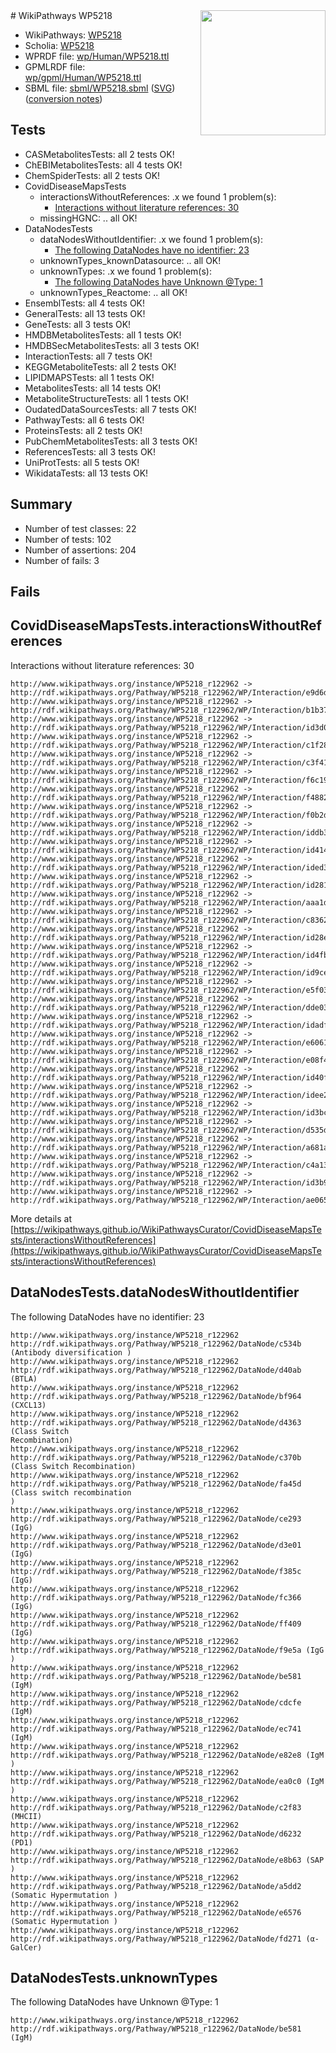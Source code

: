 <img style="float: right; width: 200px" src="../logo.png" />
# WikiPathways WP5218

* WikiPathways: [WP5218](https://identifiers.org/wikipathways:WP5218)
* Scholia: [WP5218](https://scholia.toolforge.org/wikipathways/WP5218)
* WPRDF file: [wp/Human/WP5218.ttl](../wp/Human/WP5218.ttl)
* GPMLRDF file: [wp/gpml/Human/WP5218.ttl](../wp/gpml/Human/WP5218.ttl)
* SBML file: [sbml/WP5218.sbml](../sbml/WP5218.sbml) ([SVG](../sbml/WP5218.svg)) ([conversion notes](../sbml/WP5218.txt))

## Tests
* CASMetabolitesTests: all 2 tests OK!
* ChEBIMetabolitesTests: all 4 tests OK!
* ChemSpiderTests: all 2 tests OK!
* CovidDiseaseMapsTests
    * interactionsWithoutReferences: .x we found 1 problem(s):
        * [Interactions without literature references: 30](#9701cd1f)
    * missingHGNC: .. all OK!
* DataNodesTests
    * dataNodesWithoutIdentifier: .x we found 1 problem(s):
        * [The following DataNodes have no identifier: 23](#8792c4b2)
    * unknownTypes_knownDatasource: .. all OK!
    * unknownTypes: .x we found 1 problem(s):
        * [The following DataNodes have Unknown @Type: 1](#839973df)
    * unknownTypes_Reactome: .. all OK!
* EnsemblTests: all 4 tests OK!
* GeneralTests: all 13 tests OK!
* GeneTests: all 3 tests OK!
* HMDBMetabolitesTests: all 1 tests OK!
* HMDBSecMetabolitesTests: all 3 tests OK!
* InteractionTests: all 7 tests OK!
* KEGGMetaboliteTests: all 2 tests OK!
* LIPIDMAPSTests: all 1 tests OK!
* MetabolitesTests: all 14 tests OK!
* MetaboliteStructureTests: all 1 tests OK!
* OudatedDataSourcesTests: all 7 tests OK!
* PathwayTests: all 6 tests OK!
* ProteinsTests: all 2 tests OK!
* PubChemMetabolitesTests: all 3 tests OK!
* ReferencesTests: all 3 tests OK!
* UniProtTests: all 5 tests OK!
* WikidataTests: all 13 tests OK!


## Summary

* Number of test classes: 22
* Number of tests: 102
* Number of assertions: 204
* Number of fails: 3

## Fails

<a name="9701cd1f" />

## CovidDiseaseMapsTests.interactionsWithoutReferences

Interactions without literature references: 30
```
http://www.wikipathways.org/instance/WP5218_r122962 -> http://rdf.wikipathways.org/Pathway/WP5218_r122962/WP/Interaction/e9d6d
http://www.wikipathways.org/instance/WP5218_r122962 -> http://rdf.wikipathways.org/Pathway/WP5218_r122962/WP/Interaction/b1b37
http://www.wikipathways.org/instance/WP5218_r122962 -> http://rdf.wikipathways.org/Pathway/WP5218_r122962/WP/Interaction/id3d0001af
http://www.wikipathways.org/instance/WP5218_r122962 -> http://rdf.wikipathways.org/Pathway/WP5218_r122962/WP/Interaction/c1f28
http://www.wikipathways.org/instance/WP5218_r122962 -> http://rdf.wikipathways.org/Pathway/WP5218_r122962/WP/Interaction/c3f41
http://www.wikipathways.org/instance/WP5218_r122962 -> http://rdf.wikipathways.org/Pathway/WP5218_r122962/WP/Interaction/f6c19
http://www.wikipathways.org/instance/WP5218_r122962 -> http://rdf.wikipathways.org/Pathway/WP5218_r122962/WP/Interaction/f4882
http://www.wikipathways.org/instance/WP5218_r122962 -> http://rdf.wikipathways.org/Pathway/WP5218_r122962/WP/Interaction/f0b2d
http://www.wikipathways.org/instance/WP5218_r122962 -> http://rdf.wikipathways.org/Pathway/WP5218_r122962/WP/Interaction/iddb3fe50c
http://www.wikipathways.org/instance/WP5218_r122962 -> http://rdf.wikipathways.org/Pathway/WP5218_r122962/WP/Interaction/id414ffdfa
http://www.wikipathways.org/instance/WP5218_r122962 -> http://rdf.wikipathways.org/Pathway/WP5218_r122962/WP/Interaction/ided38f87c
http://www.wikipathways.org/instance/WP5218_r122962 -> http://rdf.wikipathways.org/Pathway/WP5218_r122962/WP/Interaction/id28198ed5
http://www.wikipathways.org/instance/WP5218_r122962 -> http://rdf.wikipathways.org/Pathway/WP5218_r122962/WP/Interaction/aaa1d
http://www.wikipathways.org/instance/WP5218_r122962 -> http://rdf.wikipathways.org/Pathway/WP5218_r122962/WP/Interaction/c8362
http://www.wikipathways.org/instance/WP5218_r122962 -> http://rdf.wikipathways.org/Pathway/WP5218_r122962/WP/Interaction/id28e4c107
http://www.wikipathways.org/instance/WP5218_r122962 -> http://rdf.wikipathways.org/Pathway/WP5218_r122962/WP/Interaction/id4fb69fa2
http://www.wikipathways.org/instance/WP5218_r122962 -> http://rdf.wikipathways.org/Pathway/WP5218_r122962/WP/Interaction/id9ce97bca
http://www.wikipathways.org/instance/WP5218_r122962 -> http://rdf.wikipathways.org/Pathway/WP5218_r122962/WP/Interaction/e5f03
http://www.wikipathways.org/instance/WP5218_r122962 -> http://rdf.wikipathways.org/Pathway/WP5218_r122962/WP/Interaction/dde03
http://www.wikipathways.org/instance/WP5218_r122962 -> http://rdf.wikipathways.org/Pathway/WP5218_r122962/WP/Interaction/idadf3fe89
http://www.wikipathways.org/instance/WP5218_r122962 -> http://rdf.wikipathways.org/Pathway/WP5218_r122962/WP/Interaction/e6061
http://www.wikipathways.org/instance/WP5218_r122962 -> http://rdf.wikipathways.org/Pathway/WP5218_r122962/WP/Interaction/e08f4
http://www.wikipathways.org/instance/WP5218_r122962 -> http://rdf.wikipathways.org/Pathway/WP5218_r122962/WP/Interaction/id40f58628
http://www.wikipathways.org/instance/WP5218_r122962 -> http://rdf.wikipathways.org/Pathway/WP5218_r122962/WP/Interaction/idee2d3f37
http://www.wikipathways.org/instance/WP5218_r122962 -> http://rdf.wikipathways.org/Pathway/WP5218_r122962/WP/Interaction/id3bc6dbf7
http://www.wikipathways.org/instance/WP5218_r122962 -> http://rdf.wikipathways.org/Pathway/WP5218_r122962/WP/Interaction/d535d
http://www.wikipathways.org/instance/WP5218_r122962 -> http://rdf.wikipathways.org/Pathway/WP5218_r122962/WP/Interaction/a681a
http://www.wikipathways.org/instance/WP5218_r122962 -> http://rdf.wikipathways.org/Pathway/WP5218_r122962/WP/Interaction/c4a13
http://www.wikipathways.org/instance/WP5218_r122962 -> http://rdf.wikipathways.org/Pathway/WP5218_r122962/WP/Interaction/id3b9d45a7
http://www.wikipathways.org/instance/WP5218_r122962 -> http://rdf.wikipathways.org/Pathway/WP5218_r122962/WP/Interaction/ae065
```

More details at [https://wikipathways.github.io/WikiPathwaysCurator/CovidDiseaseMapsTests/interactionsWithoutReferences](https://wikipathways.github.io/WikiPathwaysCurator/CovidDiseaseMapsTests/interactionsWithoutReferences)

<a name="8792c4b2" />

## DataNodesTests.dataNodesWithoutIdentifier

The following DataNodes have no identifier: 23
```
http://www.wikipathways.org/instance/WP5218_r122962 http://rdf.wikipathways.org/Pathway/WP5218_r122962/DataNode/c534b (Antibody diversification )
http://www.wikipathways.org/instance/WP5218_r122962 http://rdf.wikipathways.org/Pathway/WP5218_r122962/DataNode/d40ab (BTLA)
http://www.wikipathways.org/instance/WP5218_r122962 http://rdf.wikipathways.org/Pathway/WP5218_r122962/DataNode/bf964 (CXCL13)
http://www.wikipathways.org/instance/WP5218_r122962 http://rdf.wikipathways.org/Pathway/WP5218_r122962/DataNode/d4363 (Class Switch 
Recombination)
http://www.wikipathways.org/instance/WP5218_r122962 http://rdf.wikipathways.org/Pathway/WP5218_r122962/DataNode/c370b (Class Switch Recombination)
http://www.wikipathways.org/instance/WP5218_r122962 http://rdf.wikipathways.org/Pathway/WP5218_r122962/DataNode/fa45d (Class switch recombination
)
http://www.wikipathways.org/instance/WP5218_r122962 http://rdf.wikipathways.org/Pathway/WP5218_r122962/DataNode/ce293 (IgG)
http://www.wikipathways.org/instance/WP5218_r122962 http://rdf.wikipathways.org/Pathway/WP5218_r122962/DataNode/d3e01 (IgG)
http://www.wikipathways.org/instance/WP5218_r122962 http://rdf.wikipathways.org/Pathway/WP5218_r122962/DataNode/f385c (IgG)
http://www.wikipathways.org/instance/WP5218_r122962 http://rdf.wikipathways.org/Pathway/WP5218_r122962/DataNode/fc366 (IgG)
http://www.wikipathways.org/instance/WP5218_r122962 http://rdf.wikipathways.org/Pathway/WP5218_r122962/DataNode/ff409 (IgG)
http://www.wikipathways.org/instance/WP5218_r122962 http://rdf.wikipathways.org/Pathway/WP5218_r122962/DataNode/f9e5a (IgG
)
http://www.wikipathways.org/instance/WP5218_r122962 http://rdf.wikipathways.org/Pathway/WP5218_r122962/DataNode/be581 (IgM)
http://www.wikipathways.org/instance/WP5218_r122962 http://rdf.wikipathways.org/Pathway/WP5218_r122962/DataNode/cdcfe (IgM)
http://www.wikipathways.org/instance/WP5218_r122962 http://rdf.wikipathways.org/Pathway/WP5218_r122962/DataNode/ec741 (IgM)
http://www.wikipathways.org/instance/WP5218_r122962 http://rdf.wikipathways.org/Pathway/WP5218_r122962/DataNode/e82e8 (IgM
)
http://www.wikipathways.org/instance/WP5218_r122962 http://rdf.wikipathways.org/Pathway/WP5218_r122962/DataNode/ea0c0 (IgM
)
http://www.wikipathways.org/instance/WP5218_r122962 http://rdf.wikipathways.org/Pathway/WP5218_r122962/DataNode/c2f83 (MHCII)
http://www.wikipathways.org/instance/WP5218_r122962 http://rdf.wikipathways.org/Pathway/WP5218_r122962/DataNode/d6232 (PD1)
http://www.wikipathways.org/instance/WP5218_r122962 http://rdf.wikipathways.org/Pathway/WP5218_r122962/DataNode/e8b63 (SAP
)
http://www.wikipathways.org/instance/WP5218_r122962 http://rdf.wikipathways.org/Pathway/WP5218_r122962/DataNode/a5dd2 (Somatic Hypermutation )
http://www.wikipathways.org/instance/WP5218_r122962 http://rdf.wikipathways.org/Pathway/WP5218_r122962/DataNode/e6576 (Somatic Hypermutation )
http://www.wikipathways.org/instance/WP5218_r122962 http://rdf.wikipathways.org/Pathway/WP5218_r122962/DataNode/fd271 (α-GalCer)
```

<a name="839973df" />

## DataNodesTests.unknownTypes

The following DataNodes have Unknown @Type: 1
```
http://www.wikipathways.org/instance/WP5218_r122962 http://rdf.wikipathways.org/Pathway/WP5218_r122962/DataNode/be581 (IgM)
```


